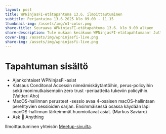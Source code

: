 ```yaml
---
layout: post
title: WPNinjasFI-etätapahtuma 13.6. ilmoittautuminen
subtitle: Perjantaina 13.6.2025 klo 09.00 - 11.15
thumbnail-img: /assets/img/n1-color.png
share-title: Seuraava WPNinjasFI-etätapahtuma 13.6. klo 9.00 alkaen
share-description: Tule mukaan kesäkuun WPNinjasFI-etätapahtumaan! Juttua mm. Conditional Accessista ja macOS-hallinnan perusteista.
cover-img: /assets/img/wpninjasfi-live.png
share-img: /assets/img/wpninjasfi-live.png
--- 
```

# Tapahtuman sisältö
- Ajankohtaiset WPNinjasFi-asiat
- Katsaus Conditonal Accessin nimeämiskäytäntöihin, perus-policyihin sekä monimutkaisempiin zero trust -periaatteita tukeviin policyihin. (Valtteri Aho)
- MacOS-hallinnan perusteet -sessio avaa 4-osaisen macOS-hallintaan perehtyvien sessioiden sarjan. Ensimmäisessä osassa käydään läpi macOS-hallinnan tärkeimmät huomioitavat asiat. (Markus Saviaro)
- Ask 🥷 Anything

Ilmoittautuminen yhteisön <a href="https://www.meetup.com/wpninjasfi/events/308062422/" target="_new">Meetup-sivuilta</a>.
